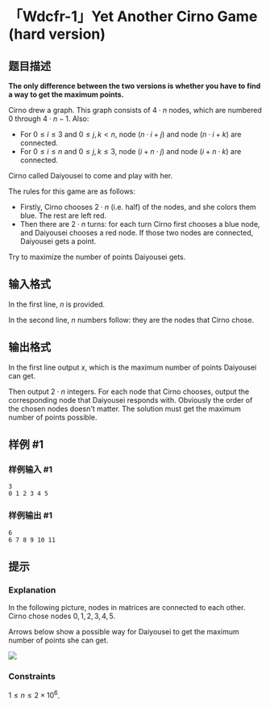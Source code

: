 # 「Wdcfr-1」Yet Another Cirno Game (hard version)

## 题目描述

**The only difference between the two versions is whether you have to find a way to get the maximum points.**

Cirno drew a graph. This graph consists of $4\cdot n$ nodes, which are numbered $0$ through $4\cdot n - 1$. Also:

- For $0\le i\le 3$ and $0 \le j, k \lt n$, node $(n\cdot i + j)$ and node $(n\cdot i + k)$ are connected.
- For $0 \le i \le n$ and $0 \le j, k \le 3$, node $(i + n\cdot j)$ and node $(i + n\cdot k)$ are connected.

Cirno called Daiyousei to come and play with her.

The rules for this game are as follows:

- Firstly, Cirno chooses $2\cdot n$ (i.e. half) of the nodes, and she colors them blue. The rest are left red.
- Then there are $2\cdot n$ turns: for each turn Cirno first chooses a blue node, and Daiyousei chooses a red node. If those two nodes are connected, Daiyousei gets a point.

Try to maximize the number of points Daiyousei gets.

## 输入格式

In the first line, $n$ is provided.

In the second line, $n$ numbers follow: they are the nodes that Cirno chose.

## 输出格式

In the first line output $x$, which is the maximum number of points Daiyousei can get.

Then output $2\cdot n$ integers. For each node that Cirno chooses, output the corresponding node that Daiyousei responds with. Obviously the order of the chosen nodes doesn't matter. The solution must get the maximum number of points possible.

## 样例 #1

### 样例输入 #1
```
3
0 1 2 3 4 5
```

### 样例输出 #1

```
6
6 7 8 9 10 11
```

## 提示

### Explanation

In the following picture, nodes in matrices are connected to each other. Cirno chose nodes $0,1,2,3,4,5$.

Arrows below show a possible way for Daiyousei to get the maximum number of points she can get.

![](https://cdn.luogu.com.cn/upload/image_hosting/7v3w2cz9.png)

### Constraints

$1\le n\le 2\times 10^6$.

